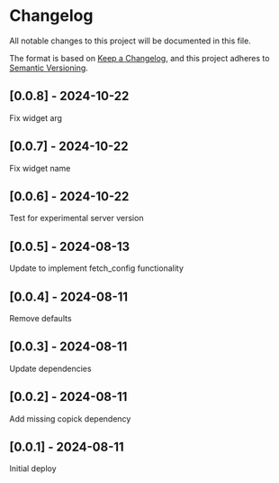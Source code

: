 # Changelog
All notable changes to this project will be documented in this file.

The format is based on [Keep a Changelog](https://keepachangelog.com/en/1.0.0/),
and this project adheres to [Semantic Versioning](https://semver.org/spec/v2.0.0.html).

## [0.0.8] - 2024-10-22
Fix widget arg

## [0.0.7] - 2024-10-22
Fix widget name

## [0.0.6] - 2024-10-22
Test for experimental server version

## [0.0.5] - 2024-08-13
Update to implement fetch_config functionality

## [0.0.4] - 2024-08-11
Remove defaults

## [0.0.3] - 2024-08-11
Update dependencies

## [0.0.2] - 2024-08-11
Add missing copick dependency

## [0.0.1] - 2024-08-11
Initial deploy
